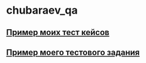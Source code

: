 # chubaraev_qa
  [Пример моих тест кейсов](https://docs.google.com/spreadsheets/d/1IsfPcGHpyDg7tgjxlRbskje_dAEJ6m4Q2LeKXuO-E3c/edit?usp=sharing) 
---
  [Пример моего тестового задания](https://docs.google.com/spreadsheets/d/1b2sA1Jeemj_kda5R78eGbP8MUVYQXsUAli1QB0766_k/edit?usp=sharing)
---
